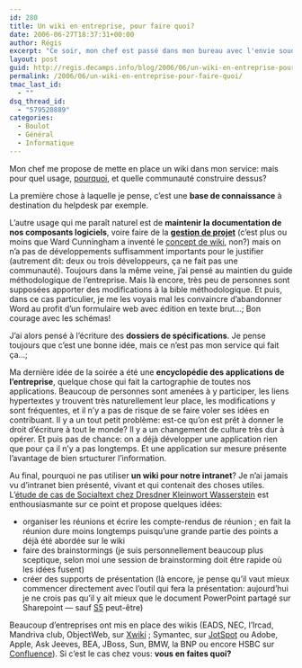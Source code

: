 ```yaml
---
id: 280
title: Un wiki en entreprise, pour faire quoi?
date: 2006-06-27T18:37:31+00:00
author: Régis
excerpt: "Ce soir, mon chef est passé dans mon bureau avec l'envie soudaine de mettre en place un wiki. "
layout: post
guid: http://regis.decamps.info/blog/2006/06/un-wiki-en-entreprise-pour-faire-quoi/
permalink: /2006/06/un-wiki-en-entreprise-pour-faire-quoi/
tmac_last_id:
  - ""
dsq_thread_id:
  - "579520889"
categories:
  - Boulot
  - Général
  - Informatique
---
```

Mon chef me propose de mette en place un wiki dans mon service: mais pour quel usage, [pourquoi](http://pointwiki.viabloga.com/news/5.shtml), et quelle communauté construire dessus?

La première chose à laquelle je pense, c’est une **base de connaissance** à destination du helpdesk par exemple.

L’autre usage qui me paraît naturel est de **maintenir la documentation de nos composants logiciels**, voire faire de la **[gestion de projet](http://solutions.journaldunet.com/0504/050401_3questions_delacroix.shtml)** (c’est plus ou moins que Ward Cunningham a inventé le [concept de wiki](http://c2.com/cgi/wiki), non?) mais on n’a pas de développements suffisamment importants pour le justifier (autrement dit: deux ou trois développeurs, ça ne fait pas une communauté). Toujours dans la même veine, j’ai pensé au maintien du guide méthodologique de l’entreprise. Mais là encore, très peu de personnes sont supposées apporter des modifications à la bible méthodologique. Et puis, dans ce cas particulier, je me les voyais mal les convaincre d’abandonner Word au profit d’un formulaire web avec édition en texte brut…; Bon courage avec les schémas!

J’ai alors pensé à l’écriture des **dossiers de spécifications**. Je pense toujours que c’est une bonne idée, mais ce n’est pas mon service qui fait ça…;

Ma dernière idée de la soirée a été une **encyclopédie des applications de l’entreprise**, quelque chose qui fait la cartographie de toutes nos applications. Beaucoup de personnes sont amenées à y participer, les liens hypertextes y trouvent très naturellement leur place, les modifications y sont fréquentes, et il n’y a pas de risque de se faire voler ses idées en contribuant. Il y a un tout petit problème: est-ce qu’on est prêt à donner le droit d’écriture à tout le monde? Il y a un changement de culture très dur à opérer. Et puis pas de chance: on a déjà développer une application rien que pour ça il n’y a pas longtemps. Et une application sur mesure présente l’avantage de bien srtucturer l’information.
  
Au final, pourquoi ne pas utiliser **un wiki pour notre intranet**? Je n’ai jamais vu d’intranet bien présenté, vivant et qui contenait des choses utiles. L’[étude de cas de Socialtext chez Dresdner Kleinwort Wasserstein](http://www.socialtext.com/node/80) est enthousiasmante sur ce point et propose quelques idées:

  * organiser les réunions et écrire les compte-rendus de réunion ; en fait la réunion dure moins longtemps puisqu’une grande partie des points a déjà été abordée sur le wiki
  * faire des brainstormings (je suis personnellement beaucoup plus sceptique, selon moi une session de brainstorming doit être rapide où les idées fusent)
  * créer des supports de présentation (là encore, je pense qu’il vaut mieux commencer directement avec l’outil qui fera la présentation: aujourd’hui je ne crois pas qu’il y ait mieux que le document PowerPoint partagé sur Sharepoint &#8212; sauf [S5](http://meyerweb.com/eric/tools/s5/ "Simple Standards-Based Slide Show System") peut-être)

Beaucoup d’entreprises ont mis en place des wikis (EADS, NEC, l’Ircad, Mandriva club, ObjectWeb, sur [Xwiki](http://www.xwiki.com/xwiki/bin/view/Company/Installs) ; Symantec, sur [JotSpot](http://www.jot.com/) ou Adobe, Apple, Ask Jeeves, BEA, JBoss, Sun, BMW, la BNP ou encore HSBC sur [Confluence](http://www.atlassian.com/software/confluence/)). Si c’est le cas chez vous: **vous en faites quoi?**
